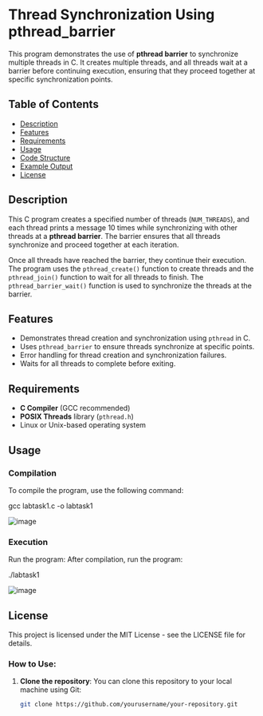 # Thread Synchronization Using pthread_barrier

This program demonstrates the use of **pthread barrier** to synchronize multiple threads in C. It creates multiple threads, and all threads wait at a barrier before continuing execution, ensuring that they proceed together at specific synchronization points.

## Table of Contents

- [Description](#description)
- [Features](#features)
- [Requirements](#requirements)
- [Usage](#usage)
- [Code Structure](#code-structure)
- [Example Output](#example-output)
- [License](#license)

## Description

This C program creates a specified number of threads (`NUM_THREADS`), and each thread prints a message 10 times while synchronizing with other threads at a **pthread barrier**. The barrier ensures that all threads synchronize and proceed together at each iteration.

Once all threads have reached the barrier, they continue their execution. The program uses the `pthread_create()` function to create threads and the `pthread_join()` function to wait for all threads to finish. The `pthread_barrier_wait()` function is used to synchronize the threads at the barrier.

## Features

- Demonstrates thread creation and synchronization using `pthread` in C.
- Uses `pthread_barrier` to ensure threads synchronize at specific points.
- Error handling for thread creation and synchronization failures.
- Waits for all threads to complete before exiting.

## Requirements

- **C Compiler** (GCC recommended)
- **POSIX Threads** library (`pthread.h`)
- Linux or Unix-based operating system

## Usage

### Compilation

To compile the program, use the following command:

gcc labtask1.c -o labtask1

![image](https://github.com/user-attachments/assets/dc108d63-b54f-468c-a43a-b5d235de6808)

### Execution

Run the program: After compilation, run the program:

./labtask1

![image](https://github.com/user-attachments/assets/f384980e-94e6-4ab0-a79b-75e5776ebd6a)

## License
This project is licensed under the MIT License - see the LICENSE file for details.

### How to Use:
1. **Clone the repository**: You can clone this repository to your local machine using Git:
   ```bash
   git clone https://github.com/yourusername/your-repository.git




